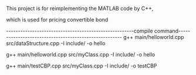 This project is for reimplementing the MATLAB code by C++,

which is used for pricing convertible bond


------------------------------------------------------compile command------------------------------------------------------
g++ main/helloworld.cpp src/dataStructure.cpp -I include/ -o hello

g++ main/helloworld.cpp src/myClass.cpp  -I include/ -o hello

g++ main/testCBP.cpp src/myClass.cpp -I include/ -o testCBP
